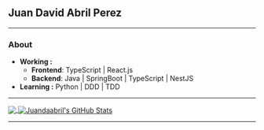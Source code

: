 ## Juan David Abril Perez

---------------------------------------------------------------------------------------------------------------------------------------------------------------------------------
### About
-  **Working :** 
    - **Frontend**: TypeScript | React.js 
    - **Backend**: Java | SpringBoot | TypeScript | NestJS
-  **Learning :** Python | DDD	| TDD

---------------------------------------------------------------------------------------------------------------------------------------------------------------------------------
<a href="https://github.com/juandaabril">
 <img align="center" src="https://github-readme-stats.vercel.app/api/top-langs/?username=juandaabril&hide=html, shell" />
</a>
<a href="https://github.com/juandaabril">
 <img align="center" src="https://github-readme-stats.vercel.app/api?username=juandaabril&show_icons=true" alt="Juandaabril's GitHub Stats" />
</a>


---------------------------------------------------------------------------------------------------------------------------------------------------------------------------------
